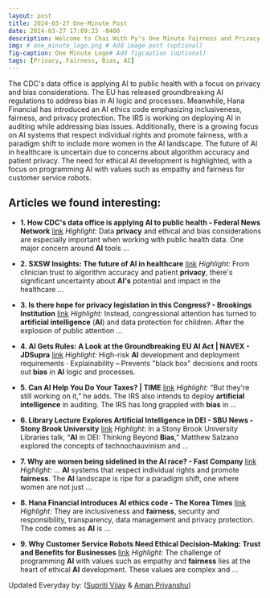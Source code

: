 ```yaml
---
layout: post
title: 2024-03-27 One-Minute Post
date: 2024-03-27 17:09:23 -0400
description: Welcome to Chai With Py's One Minute Fairness and Privacy, which aims to provide you the current happenings in the world of Fairness, Privacy, and AI.
img: # one_minute_logo.png # Add image post (optional)
fig-caption: One Minute Logo# Add figcaption (optional)
tags: [Privacy, Fairness, Bias, AI]
---
```


The CDC's data office is applying AI to public health with a focus on privacy and bias considerations. The EU has released groundbreaking AI regulations to address bias in AI logic and processes. Meanwhile, Hana Financial has introduced an AI ethics code emphasizing inclusiveness, fairness, and privacy protection. The IRS is working on deploying AI in auditing while addressing bias issues. Additionally, there is a growing focus on AI systems that respect individual rights and promote fairness, with a paradigm shift to include more women in the AI landscape. The future of AI in healthcare is uncertain due to concerns about algorithm accuracy and patient privacy. The need for ethical AI development is highlighted, with a focus on programming AI with values such as empathy and fairness for customer service robots.

## Articles we found interesting:

- **1. How CDC&#39;s data office is applying <b>AI</b> to public health - Federal News Network** [link](https://federalnewsnetwork.com/artificial-intelligence/2024/03/how-cdcs-data-office-is-applying-ai-to-public-health/)
_Highlight:_ Data <b>privacy</b> and ethical and bias considerations are especially important when working with public health data. One major concern around <b>AI</b> tools&nbsp;...

- **2. SXSW Insights: The future of <b>AI</b> in healthcare** [link](https://www.fiercehealthcare.com/ai-and-machine-learning/sxsw-insights-future-ai-healthcare)
_Highlight:_ From clinician trust to algorithm accuracy and patient <b>privacy</b>, there&#39;s significant uncertainty about <b>AI&#39;s</b> potential and impact in the healthcare&nbsp;...

- **3. Is there hope for <b>privacy</b> legislation in this Congress? - Brookings Institution** [link](https://www.brookings.edu/articles/is-there-hope-for-privacy-legislation-in-this-congress/)
_Highlight:_ Instead, congressional attention has turned to <b>artificial intelligence</b> (<b>AI</b>) and data protection for children. After the explosion of public attention&nbsp;...

- **4. <b>AI</b> Gets Rules: A Look at the Groundbreaking EU <b>AI</b> Act | NAVEX - JDSupra** [link](https://www.jdsupra.com/legalnews/ai-gets-rules-a-look-at-the-6114686/)
_Highlight:_ High-risk <b>AI</b> development and deployment requirements &middot; Explainability – Prevents &quot;black box&quot; decisions and roots out <b>bias</b> in <b>AI</b> logic and processes.

- **5. Can <b>AI</b> Help You Do Your Taxes? | TIME** [link](https://time.com/6960420/ai-tools-tax-help/)
_Highlight:_ “But they&#39;re still working on it,” he adds. The IRS also intends to deploy <b>artificial intelligence</b> in auditing. The IRS has long grappled with <b>bias</b> in&nbsp;...

- **6. Library Lecture Explores <b>Artificial Intelligence</b> in DEI - SBU News - Stony Brook University** [link](https://news.stonybrook.edu/university/library-lecture-explores-artificial-intelligence-in-dei/)
_Highlight:_ In a Stony Brook University Libraries talk, “<b>AI</b> in DEI: Thinking Beyond <b>Bias</b>,” Matthew Salzano explored the concepts of technochauvinism and&nbsp;...

- **7. Why are women being sidelined in the <b>AI</b> race? - Fast Company** [link](https://www.fastcompany.com/91070027/why-are-women-being-sidelined-in-the-ai-race)
_Highlight:_ ... <b>AI</b> systems that respect individual rights and promote <b>fairness</b>. The <b>AI</b> landscape is ripe for a paradigm shift, one where women are not just&nbsp;...

- **8. Hana Financial introduces <b>AI</b> ethics code - The Korea Times** [link](https://www.koreatimes.co.kr/www/biz/2024/03/602_371540.html)
_Highlight:_ They are inclusiveness and <b>fairness</b>, security and responsibility, transparency, data management and privacy protection. The code comes as <b>AI</b> is&nbsp;...

- **9. Why Customer Service Robots Need Ethical Decision-Making: Trust and Benefits for Businesses** [link](https://www.roboticstomorrow.com/story/2024/03/why-customer-service-robots-need-ethical-decision-making-trust-and-benefits-for-businesses/22310/)
_Highlight:_ The challenge of programming <b>AI</b> with values such as empathy and <b>fairness</b> lies at the heart of ethical <b>AI</b> development. These values are complex and&nbsp;...


Updated Everyday by: (<a href="https://supritivijay.github.io/">Supriti Vijay</a> & <a href="https://amanpriyanshu.github.io/">Aman Priyanshu</a>)
